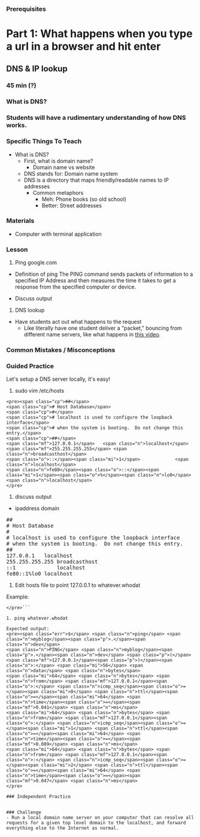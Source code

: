 ### Prerequisites



# Part 1: What happens when you type a url in a browser and hit enter
## DNS & IP lookup

### 45 min (?)


### What is DNS?


### Students will have a rudimentary understanding of how DNS works.

### Specific Things To Teach

- What is DNS?
  - First, what is domain name?
    - Domain name vs website
  - DNS stands for: Domain name system
  - DNS is a directory that maps friendly/readable names to IP addresses
    - Common metaphors
      - Meh: Phone books (so old school)
      - Better: Street addresses

### Materials
- Computer with terminal application

### Lesson
1. Ping google.com
  - Definition of ping
    The PING command sends packets of information to a specified IP Address and then measures the time it takes to get a response from the specified computer or device.

  - Discuss output

1. DNS lookup
  - Have students act out what happens to the request
    - Like literally have one student deliver a "packet," bouncing from different name servers, like what happens in [this video](https://www.youtube.com/watch?v=72snZctFFtA).

### Common Mistakes / Misconceptions


### Guided Practice
Let's setup a DNS server locally, it's easy!

1. sudo vim /etc/hosts

```
<pre><span class="cp">##</span>
<span class="cp"># Host Database</span>
<span class="cp">#</span>
<span class="cp"># localhost is used to configure the loopback interface</span>
<span class="cp"># when the system is booting.  Do not change this entry.</span>
<span class="cp">##</span>
<span class="mf">127.0.0.1</span>   <span class="n">localhost</span>
<span class="mf">255.255.255.255</span> <span class="n">broadcasthost</span>
<span class="o">::</span><span class="mi">1</span>             <span class="n">localhost</span>
<span class="n">fe80</span><span class="o">::</span><span class="mi">1</span><span class="o">%</span><span class="n">lo0</span> <span class="n">localhost</span>
</pre>
```

1. discuss output

  - ipaddress <tab> domain
  <pre><span class="cp">##</span>
<span class="cp"># Host Database</span>
<span class="cp">#</span>
<span class="cp"># localhost is used to configure the loopback interface</span>
<span class="cp"># when the system is booting.  Do not change this entry.</span>
<span class="cp">##</span>
<span class="mf">127.0.0.1</span>   <span class="n">localhost</span>
<span class="mf">255.255.255.255</span> <span class="n">broadcasthost</span>
<span class="o">::</span><span class="mi">1</span>             <span class="n">localhost</span>
<span class="n">fe80</span><span class="o">::</span><span class="mi">1</span><span class="o">%</span><span class="n">lo0</span> <span class="n">localhost</span>
</pre>

1. Edit hosts file to point 127.0.0.1 to whatever.whodat

Example:

```<pre><span class="mf">127.0.0.1</span>   <span class="n">myblog</span><span class="p">.</span><span class="n">dev</span>
</pre>```

1. ping whatever.whodat

Expected output:
<pre><span class="err">$</span> <span class="n">ping</span> <span class="n">myblog</span><span class="p">.</span><span class="n">dev</span>
<span class="n">PING</span> <span class="n">myblog</span><span class="p">.</span><span class="n">dev</span> <span class="p">(</span><span class="mf">127.0.0.1</span><span class="p">)</span><span class="o">:</span> <span class="mi">56</span> <span class="n">data</span> <span class="n">bytes</span>
<span class="mi">64</span> <span class="n">bytes</span> <span class="n">from</span> <span class="mf">127.0.0.1</span><span class="o">:</span> <span class="n">icmp_seq</span><span class="o">=</span><span class="mi">0</span> <span class="n">ttl</span><span class="o">=</span><span class="mi">64</span> <span class="n">time</span><span class="o">=</span><span class="mf">0.041</span> <span class="n">ms</span>
<span class="mi">64</span> <span class="n">bytes</span> <span class="n">from</span> <span class="mf">127.0.0.1</span><span class="o">:</span> <span class="n">icmp_seq</span><span class="o">=</span><span class="mi">1</span> <span class="n">ttl</span><span class="o">=</span><span class="mi">64</span> <span class="n">time</span><span class="o">=</span><span class="mf">0.089</span> <span class="n">ms</span>
<span class="mi">64</span> <span class="n">bytes</span> <span class="n">from</span> <span class="mf">127.0.0.1</span><span class="o">:</span> <span class="n">icmp_seq</span><span class="o">=</span><span class="mi">2</span> <span class="n">ttl</span><span class="o">=</span><span class="mi">64</span> <span class="n">time</span><span class="o">=</span><span class="mf">0.047</span> <span class="n">ms</span>
</pre>

### Independent Practice


### Challenge
- Run a local domain name server on your computer that can resolve all requests for a given top level domain to the localhost, and forward everything else to the Internet as normal.
